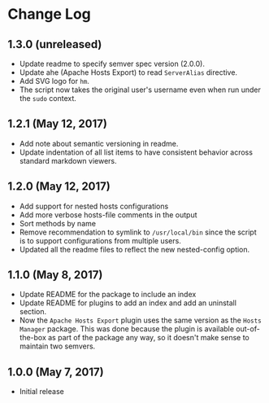 # Change Log

## 1.3.0 (unreleased)

 - Update readme to specify semver spec version (2.0.0).
 - Update ahe (Apache Hosts Export) to read `ServerAlias`
   directive.
 - Add SVG logo for `hm`.
 - The script now takes the original user's username even
   when run under the `sudo` context.


## 1.2.1 (May 12, 2017)

 - Add note about semantic versioning in readme.
 - Update indentation of all list items to have consistent
   behavior across standard markdown viewers.


## 1.2.0 (May 12, 2017)

 - Add support for nested hosts configurations
 - Add more verbose hosts-file comments in the output
 - Sort methods by name
 - Remove recommendation to symlink to `/usr/local/bin` since
   the script is to support configurations from multiple users.
 - Updated all the readme files to reflect the new nested-config option.


## 1.1.0 (May 8, 2017)

 - Update README for the package to include an index
 - Update README for plugins to add an index
   and add an uninstall section.
 - Now the `Apache Hosts Export` plugin uses the same
   version as the `Hosts Manager` package. This was done
   because the plugin is available out-of-the-box as part
   of the package any way, so it doesn't make sense to
   maintain two semvers.


## 1.0.0 (May 7, 2017)

 - Initial release
